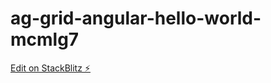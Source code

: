 # ag-grid-angular-hello-world-mcmlg7

[Edit on StackBlitz ⚡️](https://stackblitz.com/edit/ag-grid-angular-hello-world-mcmlg7)